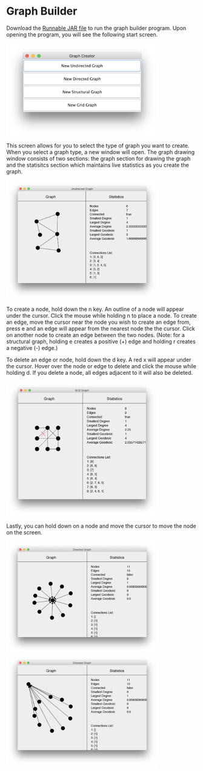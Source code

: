 # Graph Builder

Download the [Runnable JAR file](graph-builder.jar) to run the graph builder program. 
Upon opening the program, you will see the following start screen.

<img src="README_images/start.png" alt="Start screen" width="400"/>

This screen allows for you to select the type of graph you want to create. When you select
a graph type, a new window will open. The graph drawing window consists of two sections:
the graph section for drawing the graph and the statisitcs section which maintains live 
statistics as you create the graph.

<img src="README_images/undirected.png" alt="Graph window" width="400"/>

To create a node, hold down the n key. An outline of a node will appear under the cursor.
Click the mouse while holding n to place a node. To create an edge, move the cursor near
the node you wish to create an edge from, press e and an edge will appear from the 
nearest node the the cursor. Click on another node to create an edge between the two nodes.
(Note: for a structural graph, holding e creates a positive (+) edge and holding r creates
a negative (-) edge.)


To delete an edge or node, hold down the d key. A red x will
appear under the cursor. Hover over the node or edge to delete and click the mouse while
holding d. If you delete a node, all edges adjacent to it will also be deleted.

<img src="README_images/delete.png" alt="Delte cursor" width="400"/>

Lastly, you can hold down on a node and move the cursor to move the node on the screen.

<img src="README_images/directed.png" alt="Before move" width="400"/>
<img src="README_images/move_node.png" alt="After move" width="400"/>

